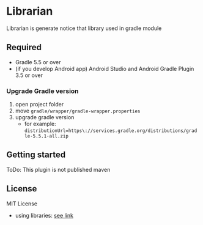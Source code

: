 # Librarian
Librarian is generate notice that library used in gradle module

## Required
- Gradle 5.5 or over
- (if you develop Android app) Android Studio and Android Gradle Plugin 3.5 or over

### Upgrade Gradle version
1. open project folder
1. move `gradle/wrapper/gradle-wrapper.properties`
1. upgrade gradle version
   - for example: `distributionUrl=https\://services.gradle.org/distributions/gradle-5.5.1-all.zip`

## Getting started
ToDo: This plugin is not published maven

## License
MIT License

- using libraries: [see link](Library/plugin-core-usings-plugin)